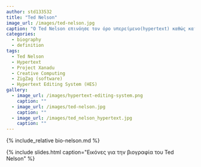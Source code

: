 ```yaml
---
author: std133532
title: "Ted Nelson"
image_url: /images/ted-nelson.jpg
caption: "Ο Ted Nelson επινόησε τον όρo υπερείμενο(hypertext) καθώς και τον όρο hypermedia(υπερμέσο) κάτι που επέτρεψε τη διασύνδεση αντικειμένων που βρίσκονταν σε απομακρυσμένους δικτυωμένους υπολογιστές."
categories:
  - biography
  - definition
tags:
  - Ted Nelson
  - Hypertext
  - Project Xanadu
  - Creative Computing
  - ZigZag (software)
  - Hypertext Editing System (HES)
gallery:
  - image_url: /images/hypertext-editing-system.png
    caption: ""
  - image_url: /images/ted-nelson.jpg
    caption: ""
  - image_url: /images/ted_nelson_hypertext.jpg
    caption: ""
---
```


{% include_relative bio-nelson.md %}

{% include slides.html caption="Εικόνες για την βιογραφία του Ted Nelson" %}
